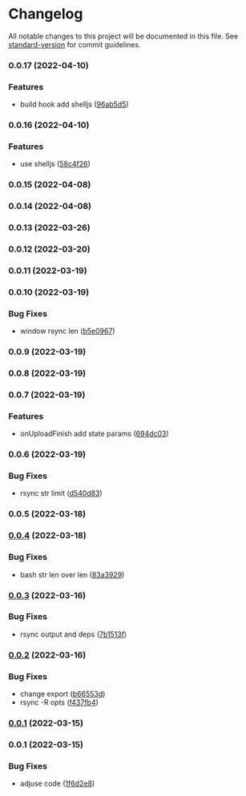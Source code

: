 # Changelog

All notable changes to this project will be documented in this file. See [standard-version](https://github.com/conventional-changelog/standard-version) for commit guidelines.

### 0.0.17 (2022-04-10)


### Features

* build hook add shelljs ([96ab5d5](https://github.com/planjs/webpack-deploy-plugin/commit/96ab5d5141a469f21ce20b2d35fe79b8305c4934))

### 0.0.16 (2022-04-10)


### Features

* use shelljs ([58c4f26](https://github.com/planjs/webpack-deploy-plugin/commit/58c4f26e33f6a86b9ed19e8ab6e7e9f02d523ffd))

### 0.0.15 (2022-04-08)

### 0.0.14 (2022-04-08)

### 0.0.13 (2022-03-26)

### 0.0.12 (2022-03-20)

### 0.0.11 (2022-03-19)

### 0.0.10 (2022-03-19)


### Bug Fixes

* window rsync len ([b5e0967](https://github.com/planjs/webpack-deploy-plugin/commit/b5e0967c2fa6a438d704c291ac67917b405de228))

### 0.0.9 (2022-03-19)

### 0.0.8 (2022-03-19)

### 0.0.7 (2022-03-19)


### Features

* onUploadFinish add state params ([694dc03](https://github.com/planjs/webpack-deploy-plugin/commit/694dc03b4d4fadbd6267de951f1ae2535a022d5e))

### 0.0.6 (2022-03-19)


### Bug Fixes

* rsync str limit ([d540d83](https://github.com/planjs/webpack-deploy-plugin/commit/d540d831366536c5a9e4f23536b7813e7ae14f21))

### 0.0.5 (2022-03-18)

### [0.0.4](https://github.com/planjs/webpack-deploy-plugin/compare/stable-0.0.3...stable-0.0.4) (2022-03-18)


### Bug Fixes

* bash str len over len ([83a3929](https://github.com/planjs/webpack-deploy-plugin/commit/83a39296abc82764096ae90299085a477cab0406))

### [0.0.3](https://github.com/planjs/webpack-deploy-plugin/compare/stable-0.0.2...stable-0.0.3) (2022-03-16)


### Bug Fixes

* rsync output and deps ([7b1513f](https://github.com/planjs/webpack-deploy-plugin/commit/7b1513f20d9364ffc1fc3ca46ae77a32d452d4e4))

### [0.0.2](https://github.com/planjs/webpack-deploy-plugin/compare/stable-0.0.1...stable-0.0.2) (2022-03-16)


### Bug Fixes

* change export ([b66553d](https://github.com/planjs/webpack-deploy-plugin/commit/b66553d1395e0026d6eddb540837276dc0ef3e06))
* rsync -R opts ([f437fb4](https://github.com/planjs/webpack-deploy-plugin/commit/f437fb4f439bba568b9fdfcd8f0f055478858579))

### [0.0.1](https://github.com/planjs/webpack-deploy-plugin/compare/stable-0.0.1...stable-0.0.1) (2022-03-15)

### 0.0.1 (2022-03-15)


### Bug Fixes

* adjuse code ([1f6d2e8](https://github.com/planjs/webpack-deploy-plugin/commit/1f6d2e8ec490f74c1d3a6497e5fbec09abf0dbaa))
